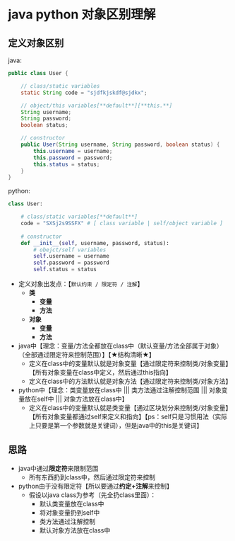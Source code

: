 # java python 对象区别理解

## 定义对象区别

java:

```java
public class User {

    // class/static variables
    static String code = "sjdfkjskdf@sjdkx";

    // object/this variables[**default**][**this.**]
    String username;
    String password;
    boolean status;

    // constructor
    public User(String username, String password, boolean status) {
        this.username = username;
        this.password = password;
        this.status = status;
    }
}
```
python:

```python
class User:

    # class/static variables[**default**]
    code = "SXSj2s9SSFX" # [ class variable | self/object variable ]
	
    # constructor
    def __init__(self, username, password, status):
        # obejct/self variables
        self.username = username
        self.password = password
        self.status = status
```

- 定义对象出发点：【`默认约束 / 限定符 / 注解`】
  - **类**
    - **变量**
    - **方法**
  - **对象**
    - **变量**
    - **方法**
- java中【理念：变量/方法全都放在class中（默认变量/方法全部属于对象）（全部通过限定符来控制范围）】【★结构清晰★】
  - 定义在class中的变量默认就是对象变量【通过限定符来控制类/对象变量】【所有对象变量在class中定义，然后通过this指向】
  - 定义在class中的方法默认就是对象方法【通过限定符来控制类/对象方法】
- python中【理念：类变量放在class中 ||| 类方法通过注解控制范围 ||| 对象变量放在self中 ||| 对象方法放在class中】
  - 定义在class中的变量默认就是类变量【通过区块划分来控制类/对象变量】【所有对象变量都通过self来定义和指向】【ps：self只是习惯用法（实际上只要是第一个参数就是关键词），但是java中的this是关键词】

## 思路

- java中通过**限定符**来限制范围
  - 所有东西扔到class中，然后通过限定符来控制
- python由于没有限定符【所以要通过**约定+注解**来控制】
  - 假设以java class为参考（先全扔class里面）：
    - 默认类变量放在class中
    - 将对象变量扔到self中
    - 类方法通过注解控制
    - 默认对象方法放在class中

